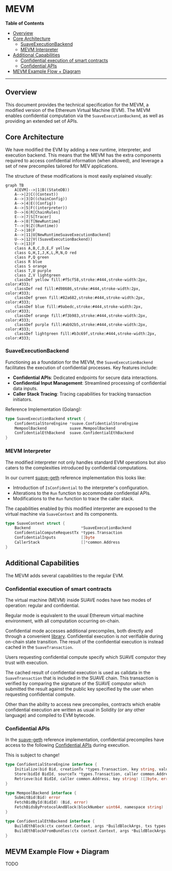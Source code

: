 # MEVM

<div class="toc">

**Table of Contents**

<!-- TOC -->

- [Overview](#overview)
- [Core Architecture](#core-architecture)
    - [SuaveExecutionBackend](#suaveexecutionbackend)
    - [MEVM Interpreter](#mevm-interpreter)
- [Additional Capabilities](#additional-capabilities)
    - [Confidential execution of smart contracts](#confidential-execution-of-smart-contracts)
    - [Confidential APIs](#confidential-apis)
- [MEVM Example Flow + Diagram](#mevm-example-flow--diagram)

<!-- /TOC -->

---

</div>

## Overview

This document provides the technical specification for the MEVM, a modified version of the Ethereum Virtual Machine (EVM). The MEVM enables confidential computation via the `SuaveExecutionBackend`, as well as providing an extended set of APIs.

## Core Architecture

We have modified the EVM by adding a new runtime, interpreter, and execution backend. This means that the MEVM has the extra components required to access confidential information (when allowed), and leverage a set of new precompiles tailored for MEV applications. 

The structure of these modifications is most easily explained visually:

```mermaid
graph TB
    A[EVM]-->|1|B((StateDB))
    A-->|2|C((Context))
    A-->|3|D((chainConfig))
    A-->|4|E((Config))
    A-->|5|F((interpreter))
    D-->|6|R[ChainRules]
    E-->|7|S[Tracer]
    A-->|8|T[NewRuntime]
    T-->|9|Z((Runtime))
    Z-->|10|F
    A-->|11|U[NewRuntimeSuaveExecutionBackend]
    U-->|12|V((SuaveExecutionBackend))
    V-->|13|F
    class A,B,C,D,E,F yellow
    class G,H,I,J,K,L,M,N,O red
    class P,Q green
    class R blue
    class S orange
    class T,U purple
    class Z,V lightgreen
    classDef yellow fill:#f5cf58,stroke:#444,stroke-width:2px, color:#333;
    classDef red fill:#d98686,stroke:#444,stroke-width:2px, color:#333;
    classDef green fill:#82a682,stroke:#444,stroke-width:2px, color:#333;
    classDef blue fill:#9abedc,stroke:#444,stroke-width:2px, color:#333;
    classDef orange fill:#f3b983,stroke:#444,stroke-width:2px, color:#333;
    classDef purple fill:#ab92b5,stroke:#444,stroke-width:2px, color:#333;
    classDef lightgreen fill:#b3c69f,stroke:#444,stroke-width:2px, color:#333;
```

### SuaveExecutionBackend

Functioning as a foundation for the MEVM, the `SuaveExecutionBackend` facilitates the execution of confidential processes. Key features include:

- **Confidential APIs**: Dedicated endpoints for secure data interactions.
- **Confidential Input Management**: Streamlined processing of confidential data inputs.
- **Caller Stack Tracing**: Tracing capabilities for tracking transaction initiators.

Reference Implementation (Golang):

```go
type SuaveExecutionBackend struct {
    ConfidentialStoreEngine *suave.ConfidentialStoreEngine
    MempoolBackend          suave.MempoolBackend
    ConfidentialEthBackend  suave.ConfidentialEthBackend
}
```

### MEVM Interpreter

The modified interpreter not only handles standard EVM operations but also caters to the complexities introduced by confidential computations.

In our current [suave-geth](https://github.com/flashbots/suave-geth/) reference implementation this looks like:

- Introduction of `IsConfidential` to the interpreter's configuration.
- Alterations to the `Run` function to accommodate confidential APIs.
- Modifications to the `Run` function to trace the caller stack.

The capabilities enabled by this modified interpreter are exposed to the virtual machine via `SuaveContext` and its components.

```go
type SuaveContext struct {
    Backend                      *SuaveExecutionBackend
    ConfidentialComputeRequestTx *types.Transaction
    ConfidentialInputs           []byte
    CallerStack                  []*common.Address
}

```

## Additional Capabilities

The MEVM adds several capabilities to the regular EVM.

### Confidential execution of smart contracts

The virtual machine (MEVM) inside SUAVE nodes have two modes of operation: regular and confidential. 

Regular mode is equivalent to the usual Ethereum virtual machine environment, with all computation occurring on-chain.

Confidential mode accesses additional precompiles, both directly and through a convenient [library](https://github.com/flashbots/suave-geth/blob/main/suave/sol/libraries/Suave.sol). Confidential execution is *not* verifiable during on-chain state transition. The result of the confidential execution is instead cached in the `SuaveTransaction`. 

Users requesting confidential compute specify which SUAVE computor they trust with execution.

The cached result of confidential execution is used as calldata in the `SuaveTransaction` that is included in the SUAVE chain. This transaction is verified by comparing the signature of the SUAVE computor which submitted the result against the public key specified by the user when requesting confidential compute. 

Other than the ability to access new precompiles, contracts which enable confidential execution are written as usual in Solidity (or any other language) and compiled to EVM bytecode.

### Confidential APIs

In the [suave-geth](https://github.com/flashbots/suave-geth/tree/main) reference implementation, confidential precompiles have access to the following [Confidential APIs](https://github.com/flashbots/suave-geth/tree/main/suave/core/types.go) during execution.

This is subject to change!

```go
type ConfidentialStoreEngine interface {
    Initialize(bid Bid, creationTx *types.Transaction, key string, value []byte) (Bid, error)
    Store(bidId BidId, sourceTx *types.Transaction, caller common.Address, key string, value []byte) (Bid, error)
    Retrieve(bid BidId, caller common.Address, key string) ([]byte, error)
}

type MempoolBackend interface {
    SubmitBid(Bid) error
    FetchBidById(BidId) (Bid, error)
    FetchBidsByProtocolAndBlock(blockNumber uint64, namespace string) []Bid
}

type ConfidentialEthBackend interface {
    BuildEthBlock(ctx context.Context, args *BuildBlockArgs, txs types.Transactions) (*engine.ExecutionPayloadEnvelope, error)
    BuildEthBlockFromBundles(ctx context.Context, args *BuildBlockArgs, bundles []types.SBundle) (*engine.ExecutionPayloadEnvelope, error)
}
```

## MEVM Example Flow + Diagram

TODO

